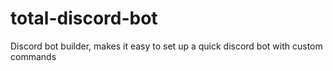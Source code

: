 # total-discord-bot
Discord bot builder, makes it easy to set up a quick discord bot with custom commands
